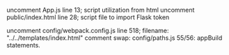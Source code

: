<!-- Was used for initial data passing-->
uncomment App.js line 13; script utilization from html
uncomment public/index.html line 28; script file to import Flask token

<!-- Python to React -->
<!-- Run this up a file level in the grantus-flask+react file -->
<!-- python main.py -->
uncomment config/webpack.config.js line 518; filename: "../../templates/index.html"
comment swap: config/paths.js 55/56: appBuild statements.